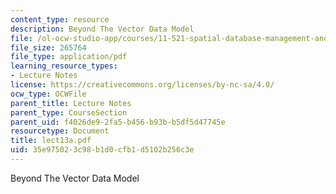 ```yaml
---
content_type: resource
description: Beyond The Vector Data Model
file: /ol-ocw-studio-app/courses/11-521-spatial-database-management-and-advanced-geographic-information-systems-spring-2003/35e975023c98b1d0cfb1d5102b256c3e_lect13a.pdf
file_size: 265764
file_type: application/pdf
learning_resource_types:
- Lecture Notes
license: https://creativecommons.org/licenses/by-nc-sa/4.0/
ocw_type: OCWFile
parent_title: Lecture Notes
parent_type: CourseSection
parent_uid: f4026de9-2fa5-b456-b93b-b5df5d47745e
resourcetype: Document
title: lect13a.pdf
uid: 35e97502-3c98-b1d0-cfb1-d5102b256c3e
---
```

Beyond The Vector Data Model